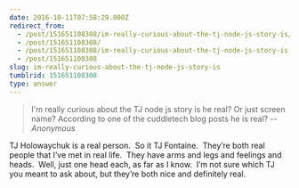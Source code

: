 ```yaml
---
date: 2016-10-11T07:58:29.000Z
redirect_from:
  - /post/151651108308/im-really-curious-about-the-tj-node-js-story-is/
  - /post/151651108308/
  - /post/151651108308/im-really-curious-about-the-tj-node-js-story-is
  - /post/151651108308
slug: im-really-curious-about-the-tj-node-js-story-is
tumblrid: 151651108308
type: answer
---
```

> I'm really curious about the TJ node js story is he real? Or just screen name? According to one of the cuddletech blog posts he is real?
-- _Anonymous_

<p>TJ Holowaychuk is a real person.  So it TJ Fontaine.  They’re both real people that I’ve met in real life.  They have arms and legs and feelings and heads.  Well, just one head each, as far as I know.  I’m not sure which TJ you meant to ask about, but they’re both nice and definitely real.</p>

